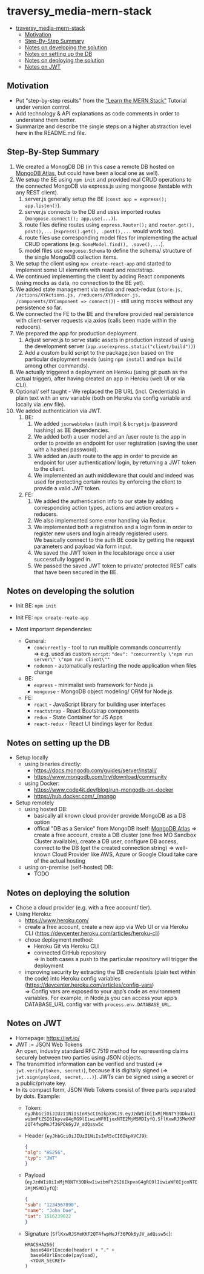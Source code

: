 # traversy_media-mern-stack

- [traversy_media-mern-stack](#traversy_media-mern-stack)
  - [Motivation](#motivation)
  - [Step-By-Step Summary](#step-by-step-summary)
  - [Notes on developing the solution](#notes-on-developing-the-solution)
  - [Notes on setting up the DB](#notes-on-setting-up-the-db)
  - [Notes on deploying the solution](#notes-on-deploying-the-solution)
  - [Notes on JWT](#notes-on-jwt)

## Motivation

- Put "step-by-step results" from the ["Learn the MERN Stack"](<https://www.youtube.com/playlist?list=PLillGF-RfqbbiTGgA77tGO426V3hRF9iE>) Tutorial under version control.
- Add technology & API explanations as code comments in order to understand them better.
- Summarize and describe the single steps on a higher abstraction level here in the README.md file.

## Step-By-Step Summary

1. We created a MonogDB DB (in this case a remote DB hosted on [MongoDB Atlas](<https://cloud.mongodb.com>), but could have been a local one as well).
2. We setup the BE using `npm init` and provided real CRUD operations to the connected MongoDB via express.js using mongoose (testable with any REST client).
   1. server.js generally setup the BE (`const app = express(); app.listen()`).
   2. server.js connects to the DB and uses imported routes (`mongoose.connect(); app.use(...)`).
   3. route files define routes using `express.Router();` and `router.get(), post(),...` (`express().get(), .post(),...` would work too).
   4. route files use corresponding model files for implementing the actual CRUD operations (e.g. `SomeModel.find(), .save(),...`).
   5. model files use `mongoose.Schema` to define the schema/ structure of the single MongoDB collection items.
3. We setup the client using `npx create-react-app` and started to implement some UI elements with react and reactstrap.
4. We continued implementing the client by adding React components (using mocks as data, no connection to the BE yet).
5. We added state management via redux and react-redux (`store.js, /actions/XYActions.js, /reducers/XYReducer.js, /components/XYComponent => connect()`) - still using mocks without any persistence so far.
6. We connected the FE to the BE and therefore provided real persistence with client-server requests via axios (calls been made within the reducers).
7. We prepared the app for production deployment.
   1. Adjust server.js to serve static assets in production instead of using the development server (`app.use(express.static("client/build"))`)
   2. Add a custom build script to the package.json based on the particular deployment needs (using `npm install` and `npm build` among other commands).
8. We actually triggered a deployment on Heroku (using git push as the actual trigger), after having created an app in Heroku (web UI or via CLI).
9. Optional/ self taught - We replaced the DB URL (incl. Credentials) in plain text with an env variable (both on Heroku via config variable and locally via .env file).
10. We added authentication via JWT.
    1. BE:
       1. We added `jsonwebtoken` (auth impl) & `bcryptjs` (password hashing) as BE dependencies.
       2. We added both a user model and an /user route to the app in order to provide an endpoint for user registration (saving the user with a hashed password).
       3. We added an /auth route to the app in order to provide an endpoint for user authentication/ login, by returning a JWT token to the client.
       4. We implemented an auth middleware that could and indeed was used for protecting certain routes by enforcing the client to provide a valid JWT token.
    2. FE:
       1. We added the authentication info to our state by adding corresponding action types, actions and action creators + reducers.
       2. We also implemented some error handling via Redux.
       3. We implemented both a registration and a login form in order to register new users and login already registered users.  
          We basically connect to the auth BE code by getting the request parameters and payload via form input.
       4. We saved the JWT token in the localstorage once a user successfully logged in.
       5. We passed the saved JWT token to private/ protected REST calls that have been secured in the BE.

## Notes on developing the solution

- Init BE: `npm init`
- Init FE: `npx create-reate-app`

- Most important dependencies:
  - General:
    - `concurrently` - tool to run multiple commands concurrently  
    => e.g. used as custom `script`: `"dev": "concurrently \"npm run server\" \"npm run client\""`
    - `nodemon` - automatically restarting the node application when files change
  - BE:
    - `express` - minimalist web framework for Node.js
    - `mongoose` - MongoDB object modeling/ ORM for Node.js
  - FE:
    - `react` - JavaScript library for building user interfaces
    - `reactstrap` - React Bootstrap components
    - `redux` - State Container for JS Apps
    - `react-redux` - React UI bindings layer for Redux

## Notes on setting up the DB

- Setup locally
  - using binaries directly:
    - <https://docs.mongodb.com/guides/server/install/>
    - <https://www.mongodb.com/try/download/community>
  - using Docker:
    - <https://www.code4it.dev/blog/run-mongodb-on-docker>
    - <https://hub.docker.com/_/mongo>
- Setup remotely
  - using hosted DB:
    - basically all known cloud provider provide MongoDB as a DB option
    - offical "DB as a Service" from MongoDB itself: [MongoDB Atlas](<https://cloud.mongodb.com>)
    => create a free account, create a DB cluster (one free MO Sandbox Cluster available), create a DB user, configure DB access, connect to the DB (get the created connection string)
    => well-known Cloud Provider like AWS, Azure or Google Cloud take care of the actual hosting
  - using on-premise (self-hosted) DB:
    - TODO

## Notes on deploying the solution

- Chose a cloud provider (e.g. with a free account/ tier).
- Using Heroku:
  - <https://www.heroku.com/>
  - create a free account, create a new app via Web UI or via Heroku CLI (<https://devcenter.heroku.com/articles/heroku-cli>)
  - chose deployment method:
    - Heroku Git via Heroku CLI
    - connected GitHub repository  
    => in both cases a push to the particular repository will trigger the deployment
  - improving security by extracting the DB credentials (plain text within the code) into Heroku config variables (<https://devcenter.heroku.com/articles/config-vars>)  
  => Config vars are exposed to your app’s code as environment variables. For example, in Node.js you can access your app’s DATABASE_URL config var with `process.env.DATABASE_URL`.

## Notes on JWT

- Homepage: <https://jwt.io/>
- JWT := JSON Web Tokens  
  An open, industry standard RFC 7519 method for representing claims securely between two parties using JSON objects.
- The transmitted information can be verified and trusted (=> `jwt.verify(token, secret)`), because it is digitally signed (=> `jwt.sign(payload, secret,...)`). JWTs can be signed using a secret or a public/private key.
- In its compact form, JSON Web Tokens consist of three parts separated by dots. Example:
  - Token: `eyJhbGciOiJIUzI1NiIsInR5cCI6IkpXVCJ9.eyJzdWIiOiIxMjM0NTY3ODkwIiwibmFtZSI6IkpvaG4gRG9lIiwiaWF0IjoxNTE2MjM5MDIyfQ.SflKxwRJSMeKKF2QT4fwpMeJf36POk6yJV_adQssw5c`
  - Header (`eyJhbGciOiJIUzI1NiIsInR5cCI6IkpXVCJ9`):

    ```json
    {
    "alg": "HS256",
    "typ": "JWT"
    }
    ```

  - Payload (`eyJzdWIiOiIxMjM0NTY3ODkwIiwibmFtZSI6IkpvaG4gRG9lIiwiaWF0IjoxNTE2MjM5MDIyfQ`):
  
    ```json
    {
    "sub": "1234567890",
    "name": "John Doe",
    "iat": 1516239022
    }
    ```
  
  - Signature (`SflKxwRJSMeKKF2QT4fwpMeJf36POk6yJV_adQssw5c`):

    ```code
    HMACSHA256(
      base64UrlEncode(header) + "." +
      base64UrlEncode(payload),
      <YOUR_SECRET>
    ) 
    ```
